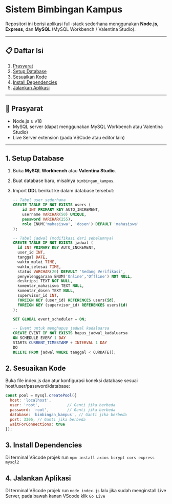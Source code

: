 # Sistem Bimbingan Kampus

Repositori ini berisi aplikasi full-stack sederhana menggunakan **Node.js**, **Express**, dan **MySQL** (MySQL Workbench / Valentina Studio).

---

## 📋 Daftar Isi

1. [Prasyarat](#-prasyarat)  
2. [Setup Database](#1-setup-database)  
3. [Sesuaikan Kode](#2-sesuaikan-kode)  
4. [Install Dependencies](#3-install-dependencies)  
5. [Jalankan Aplikasi](#4-jalankan-aplikasi)  


---

## 🔧 Prasyarat

- Node.js ≥ v18  
- MySQL server (dapat menggunakan MySQL Workbench atau Valentina Studio)  
- Live Server extension (pada VSCode atau editor lain)  

---

## 1. Setup Database

1. Buka **MySQL Workbench** atau **Valentina Studio**.  
2. Buat database baru, misalnya `bimbingan_kampus`.  
3. Import **DDL** berikut ke dalam database tersebut:  

   ```sql
   -- Tabel user sederhana
   CREATE TABLE IF NOT EXISTS users (
       id INT PRIMARY KEY AUTO_INCREMENT,
       username VARCHAR(50) UNIQUE,
       password VARCHAR(255),
       role ENUM('mahasiswa', 'dosen') DEFAULT 'mahasiswa'
   );

   -- Tabel jadwal (modifikasi dari sebelumnya)
   CREATE TABLE IF NOT EXISTS jadwal (
     id INT PRIMARY KEY AUTO_INCREMENT,
     user_id INT,
     tanggal DATE,
     waktu_mulai TIME,
     waktu_selesai TIME,
     status VARCHAR(20) DEFAULT 'Sedang Verifikasi',
     penyelenggaraan ENUM('Online','Offline') NOT NULL,
     deskripsi TEXT NOT NULL,
     komentar_mahasiswa TEXT NULL,
     komentar_dosen TEXT NULL,
     supervisor_id INT,
     FOREIGN KEY (user_id) REFERENCES users(id),
     FOREIGN KEY (supervisor_id) REFERENCES users(id)
   );

   SET GLOBAL event_scheduler = ON;

   -- Event untuk menghapus jadwal kadaluarsa
   CREATE EVENT IF NOT EXISTS hapus_jadwal_kadaluarsa
   ON SCHEDULE EVERY 1 DAY
   STARTS CURRENT_TIMESTAMP + INTERVAL 1 DAY
   DO
   DELETE FROM jadwal WHERE tanggal < CURDATE();

## 2. Sesuaikan Kode
Buka file index.js dan atur konfigurasi koneksi database sesuai host/user/password/database:

```javascript
const pool = mysql.createPool({
  host: 'localhost',
  user: 'root',            // Ganti jika berbeda
  password: 'root',        // Ganti jika berbeda
  database: 'bimbingan_kampus', // Ganti jika berbeda
  port: 3306, // Ganti jika berbeda
  waitForConnections: true
});

```
## 3. Install Dependencies
Di terminal VScode projek run `npm install axios bcrypt cors express mysql2`

## 4. Jalankan Aplikasi
DI terminal VScode projek run `node index.js` lalu jika sudah menginstall Live Server, pada bawah kanan VScode klik `Go Live`
